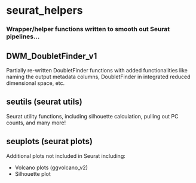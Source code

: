 # seurat_helpers
### Wrapper/helper functions written to smooth out Seurat pipelines...

## DWM_DoubletFinder_v1
Partially re-written DoubletFinder functions with added functionalities like naming the output metadata columns, DoubletFinder in integrated reduced dimensional space, etc.

## seutils (seurat utils)
Seurat utility functions, including silhouette calculation, pulling out PC counts, and many more!

## seuplots (seurat plots)
Additional plots not included in Seurat including:
- Volcano plots (ggvolcano_v2)
- Silhouette plot
